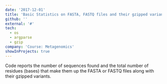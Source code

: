 ```yaml
---
date: '2017-12-01'
title: 'Basic Statistics on FASTA, FASTQ files and their gzipped variants'
github: ''
external: '#'
tech:
  - os
  - argparse
  - gzip
company: 'Course: Metagenomics'
showInProjects: true
---
```


Code reports the number of sequences found and the total number of residues (bases) that make them up the FASTA or FASTQ files along with their gzipped variants.


